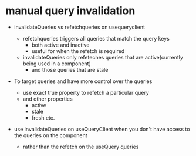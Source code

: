 # manual query invalidation

- invalidateQueries vs refetchqueries on usequeryclient
  - refetchqueries triggers all queries that match the query keys
    - both active and inactive
    - useful for when the refetch is required
  - invalidateQueries only refeteches queries that are active(currently being used in a component)
    - and those queries that are stale


- To target queries and have more control over the queries
  - use exact true property to refetch a particular query
  - and other properties
    - active
    - stale
    - fresh etc.
- use invalidateQueries on useQueryClient when you don't have access to the queries on the component
  - rather than the refetch on the useQuery queries